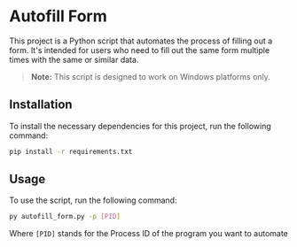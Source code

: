 # Autofill Form

This project is a Python script that automates the process of filling out a form. It's intended for users who need to fill out the same form multiple times with the same or similar data.

> **Note:** This script is designed to work on Windows platforms only.

## Installation

To install the necessary dependencies for this project, run the following command:

```bash
pip install -r requirements.txt
```

## Usage

To use the script, run the following command:

```bash
py autofill_form.py -p [PID]
```
Where `[PID]` stands for the Process ID of the program you want to automate
